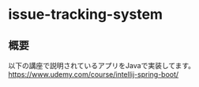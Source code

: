 # issue-tracking-system

## 概要
以下の講座で説明されているアプリをJavaで実装してます。
https://www.udemy.com/course/intellij-spring-boot/
